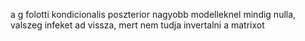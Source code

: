 a g folotti kondicionalis poszterior nagyobb modelleknel mindig nulla, valszeg infeket ad vissza, mert nem tudja invertalni a matrixot
